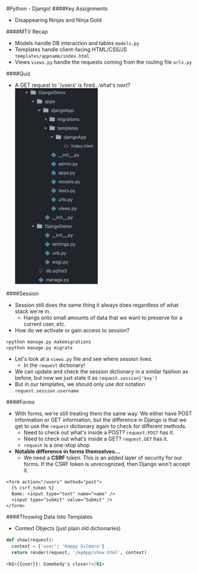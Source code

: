 #Python - Django!
####Key Assignments
- Disappearing Ninjas and Ninja Gold

####MTV Recap
- Models handle DB interaction and tables `models.py`
- Templates handle client-facing HTML/CSS/JS `templates/appname/index.html`
- Views `views.py` handle the requests coming from the routing file `urls.py`

####Quiz
- A GET request to '/users' is fired...what's next?
![alt text](DjangoApp.png "Request/Response Cycle")

####Session
- Session still does the same thing it always does regardless of what stack we're in.  
  - Hangs onto small amounts of data that we want to preserve for a current user, etc.
- How do we activate or gain access to session?
```
>python manage.py makemigrations
>python manage.py migrate
```
- Let's look at a `views.py` file and see where session lives.
  - In the `request` dictionary!
- We can update and check the session dictionary in a similar fashion as before, but now we just state it as `request.session['key']`
- But in our templates, we should only use dot notation `request.session.username`

####Forms
- With forms, we're still treating them the same way.  We either have POST information or GET information, but the difference in Django is that we get to use the `request` dictionary again to check for different methods.
  - Need to check out what's inside a POST? `request.POST` has it.
  - Need to check out what's inside a GET? `request.GET` has it.
  - `request` is a one-stop shop
- <b>Notable difference in forms themselves...</b>
  - We need a <b>CSRF</b> token.  This is an added layer of security for our forms.  If the CSRF token is unrecognized, then Django won't accept it.
```
<form action="/users" method="post">
  {% csrf_token %}
  Name: <input type="text" name="name" />
  <input type="submit" value="Submit" />
</form>
```

####Throwing Data Into Templates
- Context Objects (just plain old dictionaries)

```python
def show(request):
  context = {'user': 'Happy Gilmore'}
  return render(request, '/myApp/show.html', context)
```

```html
<h1>{{user}}: Somebody's closer!</h1>
```
